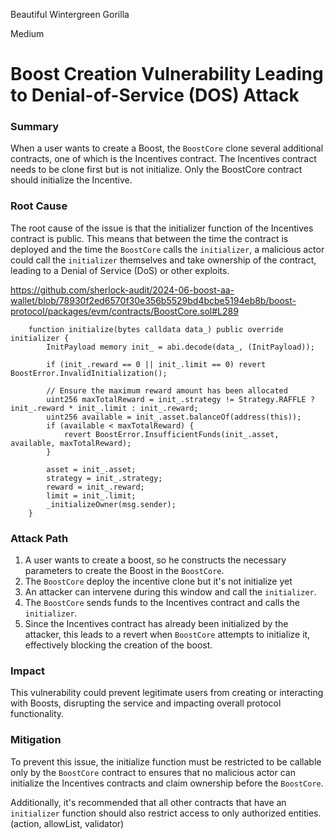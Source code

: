 Beautiful Wintergreen Gorilla

Medium

# Boost Creation Vulnerability Leading to Denial-of-Service (DOS) Attack

### Summary

When a user wants to create a Boost, the `BoostCore` clone several additional contracts, one of which is the Incentives contract. The Incentives contract needs to be clone first but is not initialize. Only the BoostCore contract should initialize the Incentive.

### Root Cause

The root cause of the issue is that the initializer function of the Incentives contract is public. This means that between the time the contract is deployed and the time the `BoostCore` calls the `initializer`, a malicious actor could call the `initializer` themselves and take ownership of the contract, leading to a Denial of Service (DoS) or other exploits.

https://github.com/sherlock-audit/2024-06-boost-aa-wallet/blob/78930f2ed6570f30e356b5529bd4bcbe5194eb8b/boost-protocol/packages/evm/contracts/BoostCore.sol#L289

```solidity
    function initialize(bytes calldata data_) public override initializer {
        InitPayload memory init_ = abi.decode(data_, (InitPayload));

        if (init_.reward == 0 || init_.limit == 0) revert BoostError.InvalidInitialization();

        // Ensure the maximum reward amount has been allocated
        uint256 maxTotalReward = init_.strategy != Strategy.RAFFLE ? init_.reward * init_.limit : init_.reward;
        uint256 available = init_.asset.balanceOf(address(this));
        if (available < maxTotalReward) {
            revert BoostError.InsufficientFunds(init_.asset, available, maxTotalReward);
        }

        asset = init_.asset;
        strategy = init_.strategy;
        reward = init_.reward;
        limit = init_.limit;
        _initializeOwner(msg.sender);
    }
```


### Attack Path

1. A user wants to create a boost, so he constructs the necessary parameters to create the Boost in the `BoostCore`.
2. The `BoostCore` deploy the incentive clone but it's not initialize yet
3. An attacker can intervene during this window and call the `initializer`.
4. The `BoostCore` sends funds to the Incentives contract and calls the `initializer`.
5. Since the Incentives contract has already been initialized by the attacker, this leads to a revert when `BoostCore` attempts to initialize it, effectively blocking the creation of the boost.

### Impact

This vulnerability could prevent legitimate users from creating or interacting with Boosts, disrupting the service and impacting overall protocol functionality.


### Mitigation

To prevent this issue, the initialize function must be restricted to be callable only by the `BoostCore` contract to ensures that no malicious actor can initialize the Incentives contracts and claim ownership before the `BoostCore`.

Additionally, it's recommended that all other contracts that have an `initializer` function should also restrict access to only authorized entities. (action, allowList, validator)